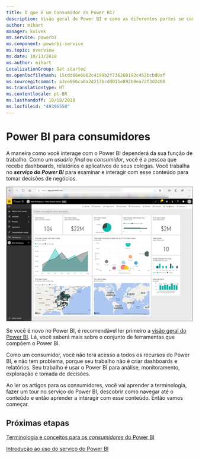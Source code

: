 ```yaml
---
title: O que é um Consumidor do Power BI?
description: Visão geral do Power BI e como as diferentes partes se combinam – Power BI Desktop, serviço do Power BI, Power BI Mobile, Servidor de Relatórios, Power BI Embedded.
author: mihart
manager: kvivek
ms.service: powerbi
ms.component: powerbi-service
ms.topic: overview
ms.date: 10/13/2018
ms.author: mihart
LocalizationGroup: Get started
ms.openlocfilehash: 15cdd66e6062c4199b2f736208192c452bcbd0af
ms.sourcegitcommit: a3ce866caba24217bcdd011e892b9ea72f3d2400
ms.translationtype: HT
ms.contentlocale: pt-BR
ms.lasthandoff: 10/18/2018
ms.locfileid: "49396558"
---
```

# <a name="power-bi-for-consumers"></a>Power BI para consumidores
A maneira como você interage com o Power BI dependerá da sua função de trabalho. Como um *usuário final* ou *consumidor*, você é a pessoa que recebe dashboards, relatórios e aplicativos de seus colegas. Você trabalha no ***serviço do Power BI*** para examinar e interagir com esse conteúdo para tomar decisões de negócios.

![Dashboard do Power BI](media/end-user-consumer/power-bi-service.png)

Se você é novo no Power BI, é recomendável ler primeiro a [visão geral do Power BI](../power-bi-overview.md). Lá, você saberá mais sobre o conjunto de ferramentas que compõem o Power BI.

Como um consumidor, você não terá acesso a todos os recursos do Power BI, e não tem problema, porque seu trabalho não é criar dashboards e relatórios. Seu trabalho é usar o Power BI para análise, monitoramento, exploração e tomada de decisões.

Ao ler os artigos para os consumidores, você vai aprender a terminologia, fazer um tour no serviço do Power BI, descobrir como navegar até o conteúdo e então aprender a interagir com esse conteúdo.  Então vamos começar.

## <a name="next-steps"></a>Próximas etapas

[Terminologia e conceitos para os *consumidores* do Power BI](end-user-basic-concepts.md)

<!-- [Get started guide for *consumers*] -->
[Introdução ao uso do serviço do Power BI](../service-get-started.md)

